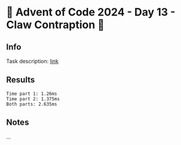 # 🎄 Advent of Code 2024 - Day 13 - Claw Contraption 🎄

## Info

Task description: [link](https://adventofcode.com/2024/day/13)

## Results

```
Time part 1: 1.26ms
Time part 2: 1.375ms
Both parts: 2.635ms
```

## Notes

...